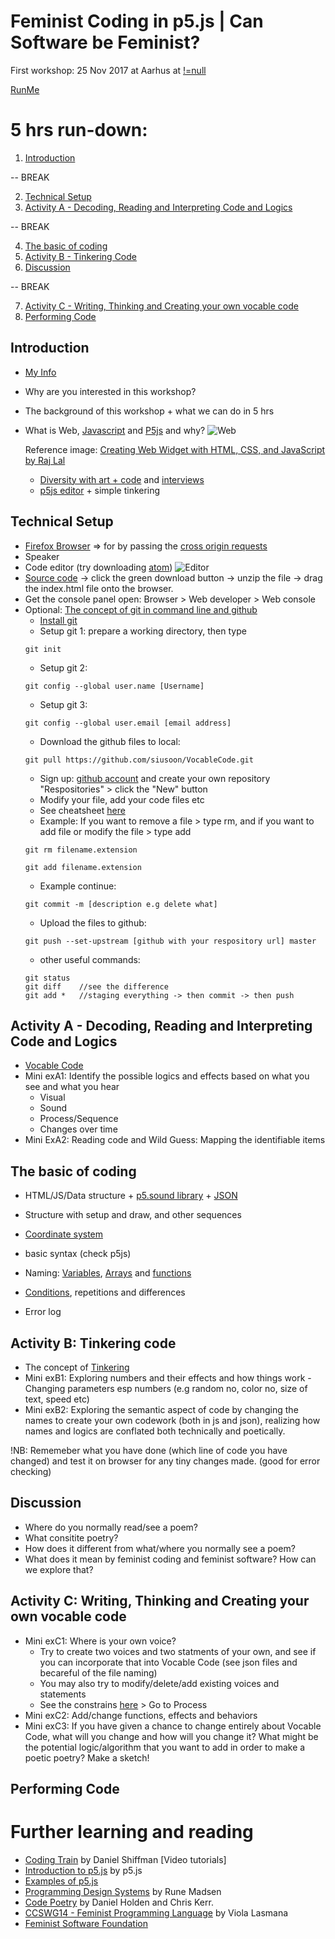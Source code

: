# Feminist Coding in p5.js | Can Software be Feminist?

First workshop: 25 Nov 2017 at Aarhus at [!=null](http://notnull.andersvisti.dk/winnie.php)

[RunMe](https://cdn.rawgit.com/siusoon/VocableCode/9f23c99f/vocablecode_program/index.html)

# 5 hrs run-down:
1. [Introduction](#introduction)

-- BREAK

2. [Technical Setup](#technical)
3. [Activity A - Decoding, Reading and Interpreting Code and Logics](#exerciseA)

-- BREAK

4. [The basic of coding](#basics)
5. [Activity B - Tinkering Code](#exerciseB)
6. [Discussion](#discussion)

-- BREAK

7. [Activity C - Writing, Thinking and Creating your own vocable code](#owncode)
8. [Performing Code](#codeperformance)

## Introduction <a name="introduction"></a>
  - [My Info](http://www.siusoon.net)
  - Why are you interested in this workshop?
  - The background of this workshop + what we can do in 5 hrs
  - What is Web, [Javascript](https://developer.mozilla.org/en-US/docs/Learn/JavaScript/First_steps/What_is_JavaScript) and [P5js](https://p5js.org/) and why?
    ![Web](https://www.codeproject.com/KB/books/DevelopWebWidgetHtmlCssJs/bigpicture_small.png "web")
    
    Reference image: [Creating Web Widget with HTML, CSS, and JavaScript by Raj Lal](https://www.codeproject.com/Articles/81355/Chapter-Creating-Web-Widget-with-HTML-CSS-and-Ja)
    - [Diversity with art + code](http://diversity.p5js.org/about.html) and [interviews](https://www.youtube.com/channel/UCwtoGoM92Bais5heYYxmB5w)
    - [p5js editor](http://alpha.editor.p5js.org/) + simple tinkering
  
## Technical Setup <a name="technical"></a>
  - [Firefox Browser](https://www.mozilla.org/en-US/firefox/new/) => for by passing the [cross origin requests](https://developer.mozilla.org/en-US/docs/Web/HTTP/CORS) 
  - Speaker
  - Code editor (try downloading [atom](https://atom.io/))
  ![Editor](https://github.com/siusoon/VocableCode/blob/master/atom_screen.png)
  - [Source code](https://github.com/siusoon/VocableCode) -> click the green download button -> unzip the file -> drag the index.html file onto the browser. 
  - Get the console panel open: Browser > Web developer > Web console
  - Optional: [The concept of git in command line and github](http://product.hubspot.com/blog/git-and-github-tutorial-for-beginners)
    * [Install git](https://git-scm.com/book/en/v2/Getting-Started-Installing-Git)
    * Setup git 1: prepare a working directory, then type 
    ```
    git init
    ```
    * Setup git 2: 
    ```
    git config --global user.name [Username] 
    ```
    * Setup git 3: 
    ```
    git config --global user.email [email address] 
    ```
    * Download the github files to local: 
    ```
    git pull https://github.com/siusoon/VocableCode.git
    ```
    * Sign up: [github account](https://github.com/) and create your own repository "Respositories" > click the "New" button
    * Modify your file, add your code files etc
    * See cheatsheet [here](https://services.github.com/on-demand/downloads/github-git-cheat-sheet.pdf)
    * Example: If you want to remove a file > type rm, and if you want to add file or modify the file > type add
    ```
    git rm filename.extension
    ```
     ```
    git add filename.extension
    ```
    * Example continue: 
    ```
    git commit -m [description e.g delete what]
    ```
    * Upload the files to github:
    ```
    git push --set-upstream [github with your respository url] master
    ```
    * other useful commands:
    ```
    git status
    git diff    //see the difference
    git add *   //staging everything -> then commit -> then push
    ```
## Activity A - Decoding, Reading and Interpreting Code and Logics <a name="exerciseA"></a>
- [Vocable Code](https://github.com/siusoon/VocableCode)
- Mini exA1: Identify the possible logics and effects based on what you see and what you hear
  - Visual
  - Sound
  - Process/Sequence
  - Changes over time
- Mini ExA2: Reading code and Wild Guess: Mapping the identifiable items 

## The basic of coding <a name="basics"></a>

  - HTML/JS/Data structure + [p5.sound library](https://p5js.org/reference/#/libraries/p5.sound) + [JSON](https://www.copterlabs.com/json-what-it-is-how-it-works-how-to-use-it/)

  - Structure with setup and draw, and other sequences

  - [Coordinate system](https://p5js.org/examples/structure-coordinates.html)

  - basic syntax (check p5js)
  
  - Naming: [Variables](https://p5js.org/examples/data-variables.html), [Arrays](https://p5js.org/examples/arrays-array.html) and [functions](https://p5js.org/examples/structure-functions.html)

  - [Conditions](https://p5js.org/examples/control-conditionals-1.html), repetitions and differences

  - Error log

## Activity B: Tinkering code  <a name="exerciseB"></a>
- The concept of [Tinkering](https://tinkering.exploratorium.edu/art-tinkering)
- Mini exB1: Exploring numbers and their effects and how things work - Changing parameters esp numbers (e.g random no, color no, size of text, speed etc)
- Mini exB2: Exploring the semantic aspect of code by changing the names to create your own codework (both in js and json), realizing how names and logics are conflated both technically and poetically.

!NB: Rememeber what you have done (which line of code you have changed) and test it on browser for any tiny changes made. (good for error checking)

## Discussion  <a name="discussion"></a>
- Where do you normally read/see a poem? 
- What consitite poetry? 
- How does it different from what/where you normally see a poem? 
- What does it mean by feminist coding and feminist software? How can we explore that?

## Activity C: Writing, Thinking and Creating your own vocable code <a name="exerciseC"></a>
- Mini exC1: Where is your own voice? 
  - Try to create two voices and two statments of your own, and see if you can incorporate that into Vocable Code (see json files and becareful of the file naming)
  - You may also try to modify/delete/add existing voices and statements
  - See the constrains [here](https://github.com/siusoon/VocableCode) > Go to Process
- Mini exC2: Add/change functions, effects and behaviors
- Mini exC3: If you have given a chance to change entirely about Vocable Code, what will you change and how will you change it? What might be the potential logic/algorithm that you want to add in order to make a poetic poetry? Make a sketch! 

## Performing Code <a name="codeperformance"></a>

# Further learning and reading
- [Coding Train](http://thecodingtrain.com/) by Daniel Shiffman [Video tutorials]
- [Introduction to p5.js](https://p5js.org/learn/) by p5.js
- [Examples of p5.js](https://p5js.org/examples/)
- [Programming Design Systems](https://programmingdesignsystems.com/) by Rune Madsen
- [Code Poetry](http://code-poetry.com/) by Daniel Holden and Chris Kerr.
- [CCSWG14 - Feminist Programming Language](http://haccslab.com/?p=85) by Viola Lasmana
- [Feminist Software Foundation](https://github.com/ErisBlastar/cplusequality)
